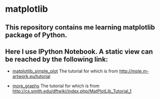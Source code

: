 matplotlib
==========

This repository contains me learning matplotlib package of Python.
---

Here I use IPython Notebook. A static view can be reached by the following link:
---
* [matplotlib_simple_plot](http://nbviewer.ipython.org/github/joemliang/matplotlib_learn/blob/master/matplotlib_simple_plot.ipynb)
The tutorial for which is from http://mple.m-artwork.eu/tutorial

* [more_graphs](http://nbviewer.ipython.org/github/joemliang/matplotlib_learn/blob/master/more_graphs.ipynb)
The tutorial for which is from http://cs.smith.edu/dftwiki/index.php/MatPlotLib_Tutorial_1
